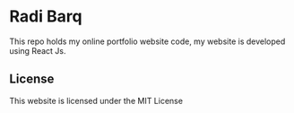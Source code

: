 # Radi Barq
This repo holds my online portfolio website code, my website is developed using React Js.
## License
This website is licensed under the MIT License
